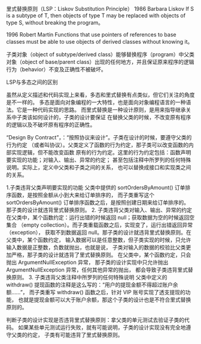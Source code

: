 里式替换原则（LSP：Liskov Substitution Principle）
1986 Barbara Liskov
If S is a subtype of T, then objects of type T may be replaced with objects of type S, without breaking the program。

1996 Robert Martin
Functions that use pointers of references to base classes must be able to use objects of derived classes without knowing it。

子类对象（object of subtype/derived class）能够替换程序（program）中父类对象（object of base/parent class）出现的任何地方，并且保证原来程序的逻辑行为（behavior）不变及正确性不被破坏。

LSP与多态之间的区别

虽然从定义描述和代码实现上来看，多态和里式替换有点类似，但它们关注的角度是不一样的。
多态是面向对象编程的一大特性，也是面向对象编程语言的一种语法。它是一种代码实现的思路。
而里式替换是一种设计原则，是用来指导继承关系中子类该如何设计的，子类的设计要保证
在替换父类的时候，不改变原有程序的逻辑以及不破坏原有程序的正确性。

“Design By Contract”，：“按照协议来设计”。子类在设计的时候，要遵守父类的行为约定
（或者叫协议）。父类定义了函数的行为约定，那子类可以改变函数的内部实现逻辑，但不能改变函数
原有的行为约定。这里的行为约定包括：函数声明要实现的功能；对输入、输出、异常的约定；
甚至包括注释中所罗列的任何特殊说明。实际上，定义中父类和子类之间的关系，
也可以替换成接口和实现类之间的关系。


1.子类违背父类声明要实现的功能
父类中提供的 sortOrdersByAmount() 订单排序函数，是按照金额从小到大来给订单排序的，
而子类重写这个 sortOrdersByAmount() 订单排序函数之后，是按照创建日期来给订单排序的。
那子类的设计就违背里式替换原则。
2. 子类违背父类对输入、输出、异常的约定
在父类中，某个函数约定：运行出错的时候返回 null；获取数据为空的时候返回空集合
（empty collection）。而子类重载函数之后，实现变了，运行出错返回异常（exception），
获取不到数据返回 null。那子类的设计就违背里式替换原则。在父类中，某个函数约定，
输入数据可以是任意整数，但子类实现的时候，只允许输入数据是正整数，负数就抛出，也就是说，
子类对输入的数据的校验比父类更加严格，那子类的设计就违背了里式替换原则。
在父类中，某个函数约定，只会抛出 ArgumentNullException 异常，
那子类的设计实现中只允许抛出 ArgumentNullException 异常，任何其他异常的抛出，
都会导致子类违背里式替换原则。
3. 子类违背父类注释中所罗列的任何特殊说明
父类中定义的 withdraw() 提现函数的注释是这么写的：“用户的提现金额不得超过账户余额……”，
而子类重写 withdraw() 函数之后，针对 VIP 账号实现了透支提现的功能，
也就是提现金额可以大于账户余额，那这个子类的设计也是不符合里式替换原则的。

判断子类的设计实现是否违背里式替换原则：拿父类的单元测试去验证子类的代码。
如果某些单元测试运行失败，就有可能说明，子类的设计实现没有完全地遵守父类的约定，
子类有可能违背了里式替换原则。
